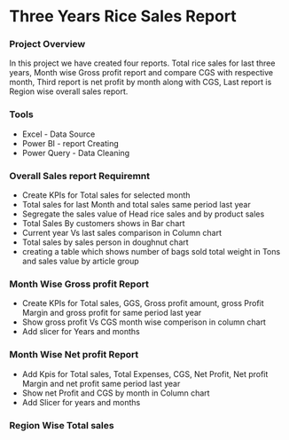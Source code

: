 # Three Years Rice Sales Report

### Project Overview
In this project we have created four reports. Total rice sales for last three years, Month wise Gross profit report and compare CGS with respective month, Third report is net profit by month along with CGS, Last report is Region wise overall sales report.

### Tools
- Excel - Data Source
- Power BI - report Creating
- Power Query - Data Cleaning

### Overall Sales report Requiremnt
- Create KPIs for Total sales for selected month
- Total sales for last Month and total sales same period last year
- Segregate the sales value of Head rice sales and by product sales
- Total Sales By customers shows in Bar chart
- Current year Vs last sales comparison in Column chart
- Total sales by sales person in doughnut chart
- creating a table which shows number of bags sold total weight in Tons and sales value by article group

### Month Wise Gross profit Report

- Create KPIs for Total sales, GGS, Gross profit amount, gross Profit Margin and gross profit for same period last year
- Show gross profit Vs CGS month wise comperison in column chart
- Add slicer for Years and months

### Month Wise Net profit Report
- Add Kpis for Total sales, Total Expenses, CGS, Net Profit, Net profit Margin and net profit same period last year
- Show net Profit and CGS by month in Column chart
- Add Slicer for years and months

### Region Wise Total sales

  
